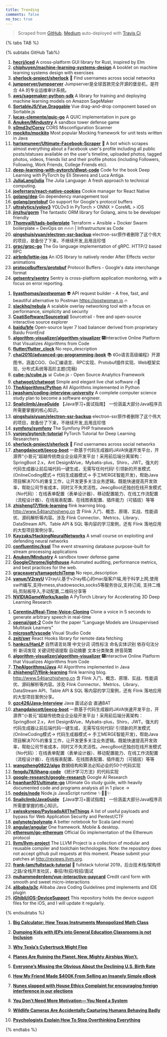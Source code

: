 ```yaml
---
title: Trending
comments: false
no_toc: true
---
```


> Scraped from [GitHub](https://github.com/trending), [Medium](https://medium.com/topic/popular)
auto-deployed with [Travis Ci](https://travis-ci.org/)

{% tabs TAB %}
<!-- tab GitHub -->
{% subtabs GitHub Tab%}
<!-- tab Daily -->
1. [**hecrj/iced**](https://github.com/hecrj/iced)
A cross-platform GUI library for Rust, inspired by Elm
2. [**chiphuyen/machine-learning-systems-design**](https://github.com/chiphuyen/machine-learning-systems-design)
A booklet on machine learning systems design with exercises
3. [**sherlock-project/sherlock**](https://github.com/sherlock-project/sherlock)
🔎 Find usernames across social networks
4. [**jumpserver/jumpserver**](https://github.com/jumpserver/jumpserver)
Jumpserver是全球首款完全开源的堡垒机，是符合 4A 的专业运维审计系统。
5. [**aws/sagemaker-python-sdk**](https://github.com/aws/sagemaker-python-sdk)
A library for training and deploying machine learning models on Amazon SageMaker
6. [**SortableJS/Vue.Draggable**](https://github.com/SortableJS/Vue.Draggable)
Vue drag-and-drop component based on Sortable.js
7. [**lucas-clemente/quic-go**](https://github.com/lucas-clemente/quic-go)
A QUIC implementation in pure go
8. [**Anuken/Mindustry**](https://github.com/Anuken/Mindustry)
A sandbox tower defense game
9. [**s0md3v/Corsy**](https://github.com/s0md3v/Corsy)
CORS Misconfiguration Scanner
10. [**mockito/mockito**](https://github.com/mockito/mockito)
Most popular Mocking framework for unit tests written in Java
11. [**harismuneer/Ultimate-Facebook-Scraper**](https://github.com/harismuneer/Ultimate-Facebook-Scraper)
🤖 A bot which scrapes almost everything about a Facebook user's profile including all public posts/statuses available on the user's timeline, uploaded photos, tagged photos, videos, friends list and their profile photos (including Followers, Following, Work Friends, College Friends etc).
12. [**deep-learning-with-pytorch/dlwpt-code**](https://github.com/deep-learning-with-pytorch/dlwpt-code)
Code for the book Deep Learning with PyTorch by Eli Stevens and Luca Antiga.
13. [**JuliaLang/julia**](https://github.com/JuliaLang/julia)
The Julia Language: A fresh approach to technical computing.
14. [**joeferraro/react-native-cookies**](https://github.com/joeferraro/react-native-cookies)
Cookie manager for React Native
15. [**golang/dep**](https://github.com/golang/dep)
Go dependency management tool
16. [**golang/protobuf**](https://github.com/golang/protobuf)
Go support for Google's protocol buffers
17. [**ultralytics/yolov3**](https://github.com/ultralytics/yolov3)
YOLOv3 in PyTorch > ONNX > CoreML > iOS
18. [**jinzhu/gorm**](https://github.com/jinzhu/gorm)
The fantastic ORM library for Golang, aims to be developer friendly
19. [**Thomvaill/tads-boilerplate**](https://github.com/Thomvaill/tads-boilerplate)
Terraform + Ansible + Docker Swarm boilerplate = DevOps on 🔥🔥🔥 | Infrastructure as Code
20. [**qingshuisiyuan/electron-ssr-backup**](https://github.com/qingshuisiyuan/electron-ssr-backup)
electron-ssr原作者删除了这个伟大的项目，故备份了下来，不继续开发,且用且珍惜
21. [**grpc/grpc-go**](https://github.com/grpc/grpc-go)
The Go language implementation of gRPC. HTTP/2 based RPC
22. [**airbnb/lottie-ios**](https://github.com/airbnb/lottie-ios)
An iOS library to natively render After Effects vector animations
23. [**protocolbuffers/protobuf**](https://github.com/protocolbuffers/protobuf)
Protocol Buffers - Google's data interchange format
24. [**getsentry/sentry**](https://github.com/getsentry/sentry)
Sentry is cross-platform application monitoring, with a focus on error reporting.
<!-- endtab -->
<!-- tab Weekly -->
1. [**liyasthomas/postwoman**](https://github.com/liyasthomas/postwoman)
👽 API request builder - A free, fast, and beautiful alternative to Postman https://postwoman.io 🔥
2. [**slackhq/nebula**](https://github.com/slackhq/nebula)
A scalable overlay networking tool with a focus on performance, simplicity and security
3. [**CoatiSoftware/Sourcetrail**](https://github.com/CoatiSoftware/Sourcetrail)
Sourcetrail - free and open-source interactive source explorer
4. [**baidu/bfe**](https://github.com/baidu/bfe)
Open-source layer 7 load balancer derived from proprietary Baidu FrontEnd
5. [**algorithm-visualizer/algorithm-visualizer**](https://github.com/algorithm-visualizer/algorithm-visualizer)
🎆Interactive Online Platform that Visualizes Algorithms from Code
6. [**flutter/flutter_clock**](https://github.com/flutter/flutter_clock)
No repo_description
7. [**chai2010/advanced-go-programming-book**](https://github.com/chai2010/advanced-go-programming-book)
📚 《Go语言高级编程》开源图书，涵盖CGO、Go汇编语言、RPC实现、Protobuf插件实现、Web框架实现、分布式系统等高阶主题(完稿)
8. [**cube-js/cube.js**](https://github.com/cube-js/cube.js)
📊 Cube.js - Open Source Analytics Framework
9. [**chatwoot/chatwoot**](https://github.com/chatwoot/chatwoot)
Simple and elegant live chat software 🔥💬
10. [**TheAlgorithms/Python**](https://github.com/TheAlgorithms/Python)
All Algorithms implemented in Python
11. [**jwasham/coding-interview-university**](https://github.com/jwasham/coding-interview-university)
A complete computer science study plan to become a software engineer.
12. [**Snailclimb/JavaGuide**](https://github.com/Snailclimb/JavaGuide)
【Java学习+面试指南】 一份涵盖大部分Java程序员所需要掌握的核心知识。
13. [**qingshuisiyuan/electron-ssr-backup**](https://github.com/qingshuisiyuan/electron-ssr-backup)
electron-ssr原作者删除了这个伟大的项目，故备份了下来，不继续开发,且用且珍惜
14. [**symfony/symfony**](https://github.com/symfony/symfony)
The Symfony PHP framework
15. [**yunjey/pytorch-tutorial**](https://github.com/yunjey/pytorch-tutorial)
PyTorch Tutorial for Deep Learning Researchers
16. [**sherlock-project/sherlock**](https://github.com/sherlock-project/sherlock)
🔎 Find usernames across social networks
17. [**zhangdaiscott/jeecg-boot**](https://github.com/zhangdaiscott/jeecg-boot)
一款基于代码生成器的JAVA快速开发平台，开源界“小普元”超越传统商业企业级开发平台！采用前后端分离架构：SpringBoot 2.x，Ant Design&Vue，Mybatis-plus，Shiro，JWT。强大的代码生成器让前后端代码一键生成，无需写任何代码! 引领新的开发模式(OnlineCoding模式-> 代码生成器模式-> 手工MERGE智能开发)，帮助Java项目解决70%的重复工作，让开发更多关注业务逻辑。既能快速提高开发效率，帮助公司节省成本，同时又不失灵活性。JeecgBoot还独创在线开发模式（No代码）：在线表单配置（表单设计器）、移动配置能力、在线工作流配置（流程设计器）、在线报表配置、在线图表配置、插件能力（可插拔）等等
18. [**zhisheng17/flink-learning**](https://github.com/zhisheng17/flink-learning)
flink learning blog. http://www.54tianzhisheng.cn 含 Flink 入门、概念、原理、实战、性能调优、源码解析等内容。涉及 Flink Connector、Metrics、Library、DataStream API、Table API & SQL 等内容的学习案例，还有 Flink 落地应用的大型项目案例分享。
19. [**Kayzaks/HackingNeuralNetworks**](https://github.com/Kayzaks/HackingNeuralNetworks)
A small course on exploiting and defending neural networks
20. [**confluentinc/ksql**](https://github.com/confluentinc/ksql)
The event streaming database purpose-built for stream processing applications
21. [**Anuken/Mindustry**](https://github.com/Anuken/Mindustry)
A sandbox tower defense game
22. [**GoogleChrome/lighthouse**](https://github.com/GoogleChrome/lighthouse)
Automated auditing, performance metrics, and best practices for the web.
23. [**graceavery/tamagotchiTemp**](https://github.com/graceavery/tamagotchiTemp)
No repo_description
24. [**yanue/V2rayU**](https://github.com/yanue/V2rayU)
V2rayU,基于v2ray核心的mac版客户端,用于科学上网,使用swift编写,支持vmess,shadowsocks,socks5等服务协议,支持订阅, 支持二维码,剪贴板导入,手动配置,二维码分享等
25. [**NVIDIAGameWorks/kaolin**](https://github.com/NVIDIAGameWorks/kaolin)
A PyTorch Library for Accelerating 3D Deep Learning Research
<!-- endtab -->
<!-- tab Monthly -->
1. [**CorentinJ/Real-Time-Voice-Cloning**](https://github.com/CorentinJ/Real-Time-Voice-Cloning)
Clone a voice in 5 seconds to generate arbitrary speech in real-time
2. [**openai/gpt-2**](https://github.com/openai/gpt-2)
Code for the paper "Language Models are Unsupervised Multitask Learners"
3. [**microsoft/vscode**](https://github.com/microsoft/vscode)
Visual Studio Code
4. [**zeit/swr**](https://github.com/zeit/swr)
React Hooks library for remote data fetching
5. [**hankcs/HanLP**](https://github.com/hankcs/HanLP)
自然语言处理 中文分词 词性标注 命名实体识别 依存句法分析 新词发现 关键词短语提取 自动摘要 文本分类聚类 拼音简繁
6. [**algorithm-visualizer/algorithm-visualizer**](https://github.com/algorithm-visualizer/algorithm-visualizer)
🎆Interactive Online Platform that Visualizes Algorithms from Code
7. [**TheAlgorithms/Java**](https://github.com/TheAlgorithms/Java)
All Algorithms implemented in Java
8. [**zhisheng17/flink-learning**](https://github.com/zhisheng17/flink-learning)
flink learning blog. http://www.54tianzhisheng.cn 含 Flink 入门、概念、原理、实战、性能调优、源码解析等内容。涉及 Flink Connector、Metrics、Library、DataStream API、Table API & SQL 等内容的学习案例，还有 Flink 落地应用的大型项目案例分享。
9. [**gzc426/Java-Interview**](https://github.com/gzc426/Java-Interview)
Java 面试必会 直通BAT
10. [**zhangdaiscott/jeecg-boot**](https://github.com/zhangdaiscott/jeecg-boot)
一款基于代码生成器的JAVA快速开发平台，开源界“小普元”超越传统商业企业级开发平台！采用前后端分离架构：SpringBoot 2.x，Ant Design&Vue，Mybatis-plus，Shiro，JWT。强大的代码生成器让前后端代码一键生成，无需写任何代码! 引领新的开发模式(OnlineCoding模式-> 代码生成器模式-> 手工MERGE智能开发)，帮助Java项目解决70%的重复工作，让开发更多关注业务逻辑。既能快速提高开发效率，帮助公司节省成本，同时又不失灵活性。JeecgBoot还独创在线开发模式（No代码）：在线表单配置（表单设计器）、移动配置能力、在线工作流配置（流程设计器）、在线报表配置、在线图表配置、插件能力（可插拔）等等
11. [**wangzheng0822/algo**](https://github.com/wangzheng0822/algo)
数据结构和算法必知必会的50个代码实现
12. [**fengdu78/lihang-code**](https://github.com/fengdu78/lihang-code)
《统计学习方法》的代码实现
13. [**google-research/google-research**](https://github.com/google-research/google-research)
Google AI Research
14. [**hoanhan101/ultimate-go**](https://github.com/hoanhan101/ultimate-go)
Ultimate Go study guide, with heavily documented code and programs analysis all in 1 place →
15. [**nodejs/node**](https://github.com/nodejs/node)
Node.js JavaScript runtime ✨🐢🚀✨
16. [**Snailclimb/JavaGuide**](https://github.com/Snailclimb/JavaGuide)
【Java学习+面试指南】 一份涵盖大部分Java程序员所需要掌握的核心知识。
17. [**swisskyrepo/PayloadsAllTheThings**](https://github.com/swisskyrepo/PayloadsAllTheThings)
A list of useful payloads and bypass for Web Application Security and Pentest/CTF
18. [**polynote/polynote**](https://github.com/polynote/polynote)
A better notebook for Scala (and more)
19. [**angular/angular**](https://github.com/angular/angular)
One framework. Mobile & desktop.
20. [**ethereum/go-ethereum**](https://github.com/ethereum/go-ethereum)
Official Go implementation of the Ethereum protocol
21. [**llvm/llvm-project**](https://github.com/llvm/llvm-project)
The LLVM Project is a collection of modular and reusable compiler and toolchain technologies. Note: the repository does not accept github pull requests at this moment. Please submit your patches at http://reviews.llvm.org.
22. [**frank-lam/fullstack-tutorial**](https://github.com/frank-lam/fullstack-tutorial)
🚀 fullstack tutorial 2019，后台技术栈/架构师之路/全栈开发社区，春招/秋招/校招/面试
23. [**muhammederdem/vue-interactive-paycard**](https://github.com/muhammederdem/vue-interactive-paycard)
Credit card form with smooth and sweet micro-interactions
24. [**alibaba/p3c**](https://github.com/alibaba/p3c)
Alibaba Java Coding Guidelines pmd implements and IDE plugin
25. [**iGhibli/iOS-DeviceSupport**](https://github.com/iGhibli/iOS-DeviceSupport)
This repository holds the device support files for the iOS, and I will update it regularly.
<!-- endtab -->
{% endsubtabs %}
<!-- endtab --><!-- tab Medium -->
1. [**Big Calculator: How Texas Instruments Monopolized Math Class**](https://gen.medium.com/big-calculator-how-texas-instruments-monopolized-math-class-67ee165045dc?source=topic_page---------------------------20)

2. [**Dumping Kids with IEPs into General Education Classrooms is not Inclusion**](https://medium.com/age-of-awareness/dumping-kids-with-ieps-into-general-education-classrooms-is-not-inclusion-2874f0f657c1?source=topic_page---------0------------------1)

3. [**Why Tesla’s Cybertruck Might Flop**](https://onezero.medium.com/why-teslas-cybertruck-might-flop-58284683e781?source=topic_page---------1------------------1)

4. [**Planes Are Ruining the Planet. New, Mighty Airships Won’t.**](https://onezero.medium.com/planes-are-ruining-the-planet-new-mighty-airships-wont-d8eb39418acc?source=topic_page---------2------------------1)

5. [**Everyone’s Missing the Obvious About the Declining U.S. Birth Rate**](https://gen.medium.com/everyones-missing-the-obvious-when-it-comes-to-the-declining-u-s-birth-rate-679abebb854b?source=topic_page---------4------------------1)

6. [**How My Friend Made $400K From Selling an Insanely Simple eBook**](https://medium.com/better-marketing/how-my-friend-made-400k-from-selling-an-insanely-simple-ebook-3c40ad6a5bb8?source=topic_page---------5------------------1)

7. [**Nunes slapped with House Ethics Complaint for encouraging foreign interference in our elections**](https://medium.com/@TheDemCoalition/nunes-slapped-with-house-ethics-complaint-for-encouraging-foreign-interference-in-our-elections-9bc44abcc826?source=topic_page---------6------------------1)

8. [**You Don’t Need More Motivation — You Need a System**](https://forge.medium.com/you-dont-need-more-motivation-you-need-a-system-84f4bf12c4bb?source=topic_page---------7------------------1)

9. [**Wildlife Cameras Are Accidentally Capturing Humans Behaving Badly**](https://onezero.medium.com/wildlife-cameras-are-accidentally-capturing-humans-behaving-badly-5c363b080b91?source=topic_page---------8------------------1)

10. [**Psychologists Explain How To Stop Overthinking Everything**](https://medium.com/kaizen-habits/psychologists-explain-how-to-stop-overthinking-everything-e527962a393?source=topic_page---------9------------------1)

<!-- endtab -->
{% endtabs %}

